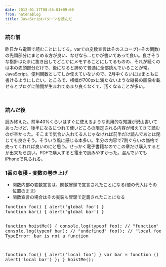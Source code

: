 ```yaml
---
date: 2012-01-17T08:56:01+09:00
from: hatenablog
title: JavaScriptパターンを読んだ
---
```



<div class="section">
    <h3>読む前</h3>
    <p>昨日から電車で読むことにしてる。varでの変数宣言はそのスコープ(=その関数)の先頭部分にまとめる方が良い、なぜなら...とかが書いてあって良い。良さそうな指針はたまに抜き出してどこかにメモすることにしてるものの、それが続くのは本の先頭部分だけで、後になると諦めて普通に全部読んでいることが常。JavaScript、便利関数としてしか使えていないので、2月中くらいにはまともに書けるようにしたい。ところで、横幅が700pxに満たないような縦長の画像を載せるとブログに隙間が生まれてあまり良くなくて、汚くなることが多い。</p>
<p><a href="http://www.amazon.co.jp/gp/product/4873114888?ie=UTF8&amp;tag=r7kamura-22&amp;linkCode=shr&amp;camp=1207&amp;creative=8411&amp;creativeASIN=4873114888"><br>
  <img src="http://ec2.images-amazon.com/images/I/51ZoMJ%2BrLhL._SL500_AA300_.jpg" alt=""><br>
</a></p>

</div>
<div class="section">
    <h3>読んだ後</h3>
    <p>読み終えた。前半40%くらいはすぐに使えるような汎用的な知識が沢山書いてあったけど、後半になるにつれて使いどころの限定される内容が増えてきて読むのが辛かった。そこまで気合い入れてる人じゃなければ前半だけ読んであとは閉じても良さそう。そういう風に感じる本多い。半分の内容で7割ぐらいの価格で売ってくれれば良いのにと思う。せっかく電子書籍なのでこの章だけ購入するとか出来たら良い。PDFで購入すると電車で読みやすかった。混んでいてもiPhoneで見られる。</p>

</div>
<div class="section">
    <h3>1番の収穫 - 変数の巻き上げ</h3>

<ul>
<li>関数内部の変数宣言は、関数冒頭で宣言されたことになる(値の代入はその位置のまま)</li>
<li>関数宣言の場合はその実装も冒頭で定義されたことになる</li>
</ul>
    <pre class="code lang-txt" data-lang="txt">function foo() { alert('global foo') }
function bar() { alert('global bar') }

function hoistMe() {
  console.log(typeof foo); // "function"
  console.log(typeof bar); // "undefined"
  foo(); // "local foo"
  bar(); // TypeError: bar is not a function

  function foo() { alert('local foo') }
  var bar = function () { alert('local bar') };
}
hoistMe();</pre>

</div>
